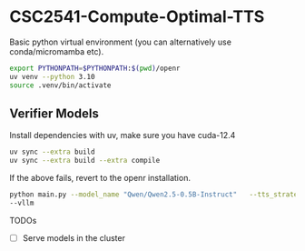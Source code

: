 # CSC2541-Compute-Optimal-TTS

Basic python virtual environment (you can alternatively use conda/micromamba etc).

```bash
export PYTHONPATH=$PYTHONPATH:$(pwd)/openr
uv venv --python 3.10
source .venv/bin/activate
```

## Verifier Models
Install dependencies with uv, make sure you have cuda-12.4
```bash
uv sync --extra build 
uv sync --extra build --extra compile
```

If the above fails, revert to the openr installation.

```bash
python main.py --model_name "Qwen/Qwen2.5-0.5B-Instruct"   --tts_strategy bon   --beam_width 5   --task_name MATH   --use_wandb=false   --save_dir "./results" --verifier_model "Qwen/Qwen2.5-0.5B-Instruct"  
--vllm
```


TODOs
- [ ] Serve models in the cluster